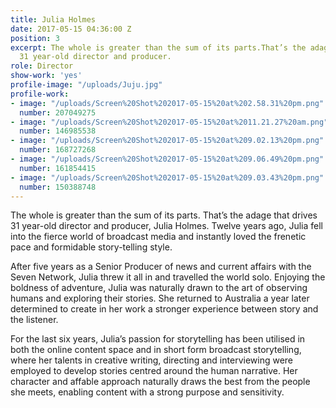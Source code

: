 ```yaml
---
title: Julia Holmes
date: 2017-05-15 04:36:00 Z
position: 3
excerpt: The whole is greater than the sum of its parts.That’s the adage that drives
  31 year-old director and producer.
role: Director
show-work: 'yes'
profile-image: "/uploads/Juju.jpg"
profile-work:
- image: "/uploads/Screen%20Shot%202017-05-15%20at%202.58.31%20pm.png"
  number: 207049275
- image: "/uploads/Screen%20Shot%202017-05-15%20at%2011.21.27%20am.png"
  number: 146985538
- image: "/uploads/Screen%20Shot%202017-05-15%20at%209.02.13%20pm.png"
  number: 168727268
- image: "/uploads/Screen%20Shot%202017-05-15%20at%209.06.49%20pm.png"
  number: 161854415
- image: "/uploads/Screen%20Shot%202017-05-15%20at%209.03.43%20pm.png"
  number: 150388748
---
```


The whole is greater than the sum of its parts. That’s the adage that drives 31 year-old director and producer, Julia Holmes. Twelve years ago, Julia fell into the fierce world of broadcast media and instantly loved the frenetic pace and formidable story-telling style. 

After five years as a Senior Producer of news and current affairs with the Seven Network, Julia threw it all in and travelled the world solo. Enjoying the boldness of adventure, Julia was naturally drawn to the art of observing humans and exploring their stories. She returned to Australia a year later determined to create in her work a stronger experience between story and the listener. 

For the last six years, Julia’s passion for storytelling has been utilised in both the online content space and in short form broadcast storytelling, where her talents in creative writing, directing and interviewing were employed to develop stories centred around the human narrative. Her character and affable approach naturally draws the best from the people she meets, enabling content with a strong purpose and sensitivity. 
